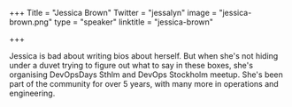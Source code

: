 +++
Title = "Jessica Brown"
Twitter = "jessalyn"
image = "jessica-brown.png"
type = "speaker"
linktitle = "jessica-brown"

+++

Jessica is bad about writing bios about herself. But when she's not hiding under a duvet trying to figure out what to say in these boxes, she's organising DevOpsDays Sthlm and DevOps Stockholm meetup. She's been part of the community for over 5 years, with many more in operations and engineering.
